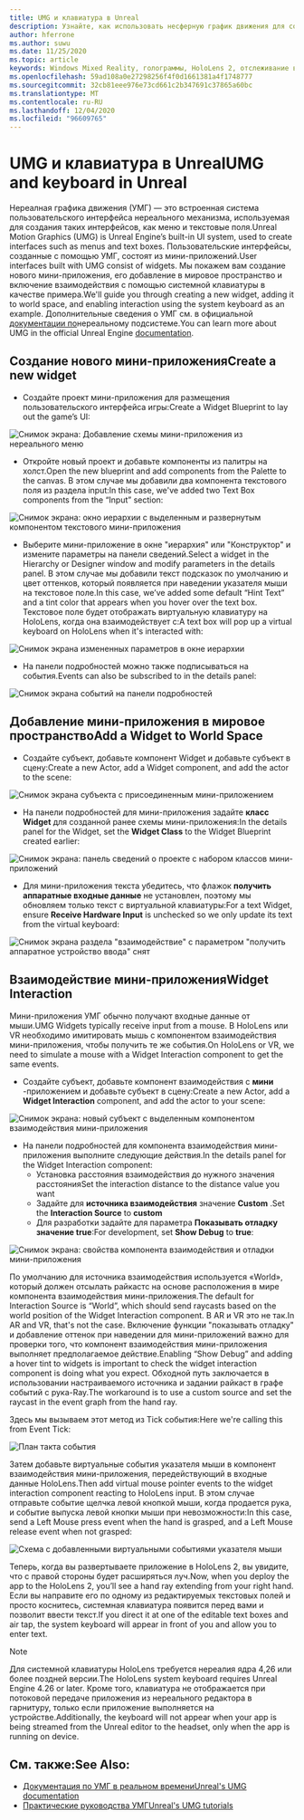 ```yaml
---
title: UMG и клавиатура в Unreal
description: Узнайте, как использовать несферную график движения для создания системы пользовательского интерфейса из мини-приложений.
author: hferrone
ms.author: suwu
ms.date: 11/25/2020
ms.topic: article
keywords: Windows Mixed Reality, голограммы, HoloLens 2, отслеживание взгляда, ввод с экрана, головной дисплей, нереалный механизм, гарнитура смешанной реальности, гарнитура Windows Mixed Reality, гарнитура виртуальной реальности, мини-приложения, Пользовательский интерфейс, УМГ, нереалная графика, нереалная подсистема, UE, UE4
ms.openlocfilehash: 59ad108a0e27298256f4f0d1661381a4f1748777
ms.sourcegitcommit: 32cb81eee976e73cd661c2b347691c37865a60bc
ms.translationtype: MT
ms.contentlocale: ru-RU
ms.lasthandoff: 12/04/2020
ms.locfileid: "96609765"
---
```

# <a name="umg-and-keyboard-in-unreal"></a><span data-ttu-id="88671-104">UMG и клавиатура в Unreal</span><span class="sxs-lookup"><span data-stu-id="88671-104">UMG and keyboard in Unreal</span></span>

<span data-ttu-id="88671-105">Нереалная графика движения (УМГ) — это встроенная система пользовательского интерфейса нереального механизма, используемая для создания таких интерфейсов, как меню и текстовые поля.</span><span class="sxs-lookup"><span data-stu-id="88671-105">Unreal Motion Graphics (UMG) is Unreal Engine’s built-in UI system, used to create interfaces such as menus and text boxes.</span></span> <span data-ttu-id="88671-106">Пользовательские интерфейсы, созданные с помощью УМГ, состоят из мини-приложений.</span><span class="sxs-lookup"><span data-stu-id="88671-106">User interfaces built with UMG consist of widgets.</span></span> <span data-ttu-id="88671-107">Мы покажем вам создание нового мини-приложения, его добавление в мировое пространство и включение взаимодействия с помощью системной клавиатуры в качестве примера.</span><span class="sxs-lookup"><span data-stu-id="88671-107">We'll guide you through creating a new widget, adding it to world space, and enabling interaction using the system keyboard as an example.</span></span> <span data-ttu-id="88671-108">Дополнительные сведения о УМГ см. в официальной [документации по](https://docs.unrealengine.com/en-US/Engine/UMG/index.html)нереальному подсистеме.</span><span class="sxs-lookup"><span data-stu-id="88671-108">You can learn more about UMG in the official Unreal Engine [documentation](https://docs.unrealengine.com/en-US/Engine/UMG/index.html).</span></span> 

## <a name="create-a-new-widget"></a><span data-ttu-id="88671-109">Создание нового мини-приложения</span><span class="sxs-lookup"><span data-stu-id="88671-109">Create a new widget</span></span>

- <span data-ttu-id="88671-110">Создайте проект мини-приложения для размещения пользовательского интерфейса игры:</span><span class="sxs-lookup"><span data-stu-id="88671-110">Create a Widget Blueprint to lay out the game’s UI:</span></span>

![Снимок экрана: Добавление схемы мини-приложения из нереального меню](images/unreal-umg-img-01.png)

- <span data-ttu-id="88671-112">Откройте новый проект и добавьте компоненты из палитры на холст.</span><span class="sxs-lookup"><span data-stu-id="88671-112">Open the new blueprint and add components from the Palette to the canvas.</span></span>  <span data-ttu-id="88671-113">В этом случае мы добавили два компонента текстового поля из раздела input:</span><span class="sxs-lookup"><span data-stu-id="88671-113">In this case, we've added two Text Box components from the “Input” section:</span></span>

![Снимок экрана: окно иерархии с выделенным и развернутым компонентом текстового мини-приложения](images/unreal-umg-img-02.png)

- <span data-ttu-id="88671-115">Выберите мини-приложение в окне "иерархия" или "Конструктор" и измените параметры на панели сведений.</span><span class="sxs-lookup"><span data-stu-id="88671-115">Select a widget in the Hierarchy or Designer window and modify parameters in the details panel.</span></span>  <span data-ttu-id="88671-116">В этом случае мы добавили текст подсказок по умолчанию и цвет оттенков, который появляется при наведении указателя мыши на текстовое поле.</span><span class="sxs-lookup"><span data-stu-id="88671-116">In this case, we’ve added some default “Hint Text” and a tint color that appears when you hover over the text box.</span></span>  <span data-ttu-id="88671-117">Текстовое поле будет отображать виртуальную клавиатуру на HoloLens, когда она взаимодействует с:</span><span class="sxs-lookup"><span data-stu-id="88671-117">A text box will pop up a virtual keyboard on HoloLens when it's interacted with:</span></span>

![Снимок экрана измененных параметров в окне иерархии](images/unreal-umg-img-03.png)

- <span data-ttu-id="88671-119">На панели подробностей можно также подписываться на события.</span><span class="sxs-lookup"><span data-stu-id="88671-119">Events can also be subscribed to in the details panel:</span></span>

![Снимок экрана событий на панели подробностей](images/unreal-umg-img-04.png)

## <a name="add-a-widget-to-world-space"></a><span data-ttu-id="88671-121">Добавление мини-приложения в мировое пространство</span><span class="sxs-lookup"><span data-stu-id="88671-121">Add a Widget to World Space</span></span>

- <span data-ttu-id="88671-122">Создайте субъект, добавьте компонент Widget и добавьте субъект в сцену:</span><span class="sxs-lookup"><span data-stu-id="88671-122">Create a new Actor, add a Widget component, and add the actor to the scene:</span></span>

![Снимок экрана субъекта с присоединенным мини-приложением](images/unreal-umg-img-05.png)

- <span data-ttu-id="88671-124">На панели подробностей для мини-приложения задайте **класс Widget** для созданной ранее схемы мини-приложения:</span><span class="sxs-lookup"><span data-stu-id="88671-124">In the details panel for the Widget, set the **Widget Class** to the Widget Blueprint created earlier:</span></span>

![Снимок экрана: панель сведений о проекте с набором классов мини-приложений](images/unreal-umg-img-06.png)

- <span data-ttu-id="88671-126">Для мини-приложения текста убедитесь, что флажок **получить аппаратные входные данные** не установлен, поэтому мы обновляем только текст с виртуальной клавиатуры:</span><span class="sxs-lookup"><span data-stu-id="88671-126">For a text Widget, ensure **Receive Hardware Input** is unchecked so we only update its text from the virtual keyboard:</span></span>

![Снимок экрана раздела "взаимодействие" с параметром "получить аппаратное устройство ввода" снят](images/unreal-umg-img-07.png)

## <a name="widget-interaction"></a><span data-ttu-id="88671-128">Взаимодействие мини-приложения</span><span class="sxs-lookup"><span data-stu-id="88671-128">Widget Interaction</span></span>

<span data-ttu-id="88671-129">Мини-приложения УМГ обычно получают входные данные от мыши.</span><span class="sxs-lookup"><span data-stu-id="88671-129">UMG Widgets typically receive input from a mouse.</span></span>  <span data-ttu-id="88671-130">В HoloLens или VR необходимо имитировать мышь с компонентом взаимодействия мини-приложения, чтобы получить те же события.</span><span class="sxs-lookup"><span data-stu-id="88671-130">On HoloLens or VR, we need to simulate a mouse with a Widget Interaction component to get the same events.</span></span>

- <span data-ttu-id="88671-131">Создайте субъект, добавьте компонент взаимодействия с **мини** -приложением и добавьте субъект в сцену:</span><span class="sxs-lookup"><span data-stu-id="88671-131">Create a new Actor, add a **Widget Interaction** component, and add the actor to your scene:</span></span>

![Снимок экрана: новый субъект с выделенным компонентом взаимодействия мини-приложения](images/unreal-umg-img-08.png)

- <span data-ttu-id="88671-133">На панели подробностей для компонента взаимодействия мини-приложения выполните следующие действия.</span><span class="sxs-lookup"><span data-stu-id="88671-133">In the details panel for the Widget Interaction component:</span></span>
    - <span data-ttu-id="88671-134">Установка расстояния взаимодействия до нужного значения расстояния</span><span class="sxs-lookup"><span data-stu-id="88671-134">Set the interaction distance to the distance value you want</span></span>
    - <span data-ttu-id="88671-135">Задайте для **источника взаимодействия** значение **Custom** .</span><span class="sxs-lookup"><span data-stu-id="88671-135">Set the **Interaction Source** to **custom**</span></span>
    - <span data-ttu-id="88671-136">Для разработки задайте для параметра **Показывать отладку** **значение true**:</span><span class="sxs-lookup"><span data-stu-id="88671-136">For development, set **Show Debug** to **true**:</span></span>

![Снимок экрана: свойства компонента взаимодействия и отладки мини-приложения](images/unreal-umg-img-09.png)

<span data-ttu-id="88671-138">По умолчанию для источника взаимодействия используется «World», который должен отсылать райкастс на основе расположения в мире компонента взаимодействия мини-приложения.</span><span class="sxs-lookup"><span data-stu-id="88671-138">The default for Interaction Source is “World”, which should send raycasts based on the world position of the Widget Interaction component.</span></span> <span data-ttu-id="88671-139">В AR и VR это не так.</span><span class="sxs-lookup"><span data-stu-id="88671-139">In AR and VR, that's not the case.</span></span>  <span data-ttu-id="88671-140">Включение функции "показывать отладку" и добавление оттенок при наведении для мини-приложений важно для проверки того, что компонент взаимодействия мини-приложения выполняет предполагаемое действие.</span><span class="sxs-lookup"><span data-stu-id="88671-140">Enabling “Show Debug” and adding a hover tint to widgets is important to check the widget interaction component is doing what you expect.</span></span>  <span data-ttu-id="88671-141">Обходной путь заключается в использовании настраиваемого источника и задании райкаст в графе событий с рука-Ray.</span><span class="sxs-lookup"><span data-stu-id="88671-141">The workaround is to use a custom source and set the raycast in the event graph from the hand ray.</span></span>  

<span data-ttu-id="88671-142">Здесь мы вызываем этот метод из Tick события:</span><span class="sxs-lookup"><span data-stu-id="88671-142">Here we're calling this from Event Tick:</span></span>

![План такта события](images/unreal-umg-img-10.png)

<span data-ttu-id="88671-144">Затем добавьте виртуальные события указателя мыши в компонент взаимодействия мини-приложения, передействующий в входные данные HoloLens.</span><span class="sxs-lookup"><span data-stu-id="88671-144">Then add virtual mouse pointer events to the widget interaction component reacting to HoloLens input.</span></span>  <span data-ttu-id="88671-145">В этом случае отправьте событие щелчка левой кнопкой мыши, когда продается рука, и событие выпуска левой кнопки мыши при невозможности:</span><span class="sxs-lookup"><span data-stu-id="88671-145">In this case, send a Left Mouse press event when the hand is grasped, and a Left Mouse release event when not grasped:</span></span>

![Схема с добавленными виртуальными событиями указателя мыши](images/unreal-umg-img-13.png)

<span data-ttu-id="88671-147">Теперь, когда вы развертываете приложение в HoloLens 2, вы увидите, что с правой стороны будет расширяться луч.</span><span class="sxs-lookup"><span data-stu-id="88671-147">Now, when you deploy the app to the HoloLens 2, you’ll see a hand ray extending from your right hand.</span></span> <span data-ttu-id="88671-148">Если вы направите его по одному из редактируемых текстовых полей и просто коснитесь, системная клавиатура появится перед вами и позволит ввести текст.</span><span class="sxs-lookup"><span data-stu-id="88671-148">If you direct it at one of the editable text boxes and air tap, the system keyboard will appear in front of you and allow you to enter text.</span></span> 
 
> [!NOTE]
> <span data-ttu-id="88671-149">Для системной клавиатуры HoloLens требуется нереалия ядра 4,26 или более поздней версии.</span><span class="sxs-lookup"><span data-stu-id="88671-149">The HoloLens system keyboard requires Unreal Engine 4.26 or later.</span></span> <span data-ttu-id="88671-150">Кроме того, клавиатура не отображается при потоковой передаче приложения из нереального редактора в гарнитуру, только если приложение выполняется на устройстве.</span><span class="sxs-lookup"><span data-stu-id="88671-150">Additionally, the keyboard will not appear when your app is being streamed from the Unreal editor to the headset, only when the app is running on device.</span></span>

## <a name="see-also"></a><span data-ttu-id="88671-151">См. также:</span><span class="sxs-lookup"><span data-stu-id="88671-151">See Also:</span></span>
* [<span data-ttu-id="88671-152">Документация по УМГ в реальном времени</span><span class="sxs-lookup"><span data-stu-id="88671-152">Unreal's UMG documentation</span></span>](https://docs.unrealengine.com/Engine/UMG/index.html)
* [<span data-ttu-id="88671-153">Практические руководства УМГ</span><span class="sxs-lookup"><span data-stu-id="88671-153">Unreal's UMG tutorials</span></span>](https://docs.unrealengine.com/Programming/Tutorials/UMG/index.html)
